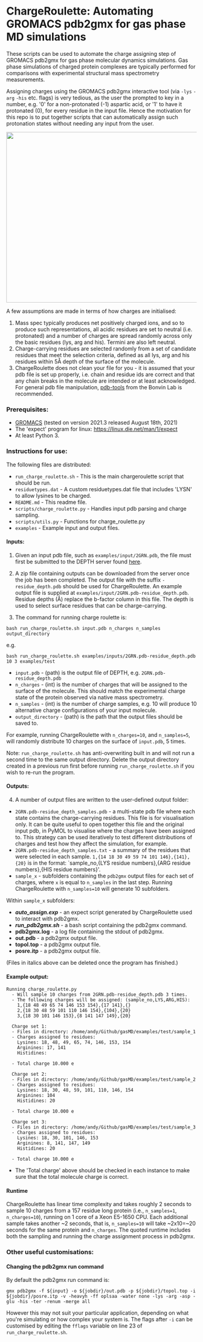 # ChargeRoulette: Automating GROMACS pdb2gmx for gas phase MD simulations

These scripts can be used to automate the charge assigning step of GROMACS pdb2gmx for gas phase molecular dynamics simulations. Gas phase simulations of charged protein complexes are typically performed for comparisons with experimental structural mass spectrometry measurements.  

Assigning charges using the GROMACS pdb2gmx interactive tool (via `-lys` `-arg` `-his` etc. flags) is very tedious, as the user the prompted to key in a number, e.g. '0' for a non-protonated (-1) aspartic acid, or '1' to have it protonated (0), for every residue in the input file. Hence the motivation for this repo is to put together scripts that can automatically assign such protonation states without needing any input from the user. 

<p align="center">
  <img width="600" height="450" src="https://github.com/andymlau/gasMD/blob/master/examples/sample.gif">
</p>

A few assumptions are made in terms of how charges are initialised:
1. Mass spec typically produces net positively charged ions, and so to produce such representations, all acidic residues are set to neutral (i.e. protonated) and a number of charges are spread randomly across only the basic residues (lys, arg and his). Termini are also left neutral. 
2. Charge-carrying residues are selected randomly from a set of candidate residues that meet the selection criteria, defined as all lys, arg and his residues within 5Å depth of the surface of the molecule. 
3. ChargeRoulette does not clean your file for you - it is assumed that your pdb file is set up properly, i.e. chain and residue ids are correct and that any chain breaks in the molecule are intended or at least acknowledged. For general pdb file manipulation, [pdb-tools](http://www.bonvinlab.org/pdb-tools/) from the Bonvin Lab is recommended.

### Prerequisites:

- [GROMACS](https://manual.gromacs.org/documentation/) (tested on version 2021.3 released August 18th, 2021)
- The 'expect' program for linux: https://linux.die.net/man/1/expect
- At least Python 3.

### Instructions for use:

The following files are distributed:
- `run_charge_roulette.sh` - This is the main chargeroulette script that should be run.
- `residuetypes.dat` - A custom residuetypes.dat file that includes 'LYSN' to allow lysines to be charged. 
- `README.md` - This readme file.
- `scripts/charge_roulette.py` - Handles input pdb parsing and charge sampling. 
- `scripts/utils.py` - Functions for charge_roulette.py
- `examples` - Example input and output files. 

#### Inputs:
1. Given an input pdb file, such as `examples/input/2GRN.pdb`, the file must first be submitted to the DEPTH server found [here](http://cospi.iiserpune.ac.in/depth). 
2. A zip file containing outputs can be downloaded from the server once the job has been completed. The output file with the suffix `-residue_depth.pdb` should be used for ChargeRoulette. An example output file is supplied at `examples/input/2GRN.pdb-residue_depth.pdb`. Residue depths (Å) replace the b-factor column in this file. The depth is used to select surface residues that can be charge-carrying. 

3. The command for running charge roulette is:

```
bash run_charge_roulette.sh input.pdb n_charges n_samples output_directory 
```
e.g. 
```
bash run_charge_roulette.sh examples/inputs/2GRN.pdb-residue_depth.pdb 10 3 examples/test
```

- `input.pdb` - (path) is the output file of DEPTH, e.g. `2GRN.pdb-residue_depth.pdb`
- `n_charges` - (int) is the number of charges that will be assigned to the surface of the molecule. This should match the experimental charge state of the protein observed via native mass spectrometry. 
- `n_samples` - (int) is the number of charge samples, e.g. 10 will produce 10 alternative charge configurations of your input molecule. 
- `output_directory` - (path) is the path that the output files should be saved to. 

For example, running ChargeRoulette with `n_charges=10`, and `n_samples=5`, will randomly distribute 10 charges on the surface of `input.pdb`, 5 times.

Note: `run_charge_roulette.sh` has anti-overwriting built in and will not run a second time to the same output directory. Delete the output directory created in a previous run first before running `run_charge_roulette.sh` if you wish to re-run the program.

#### Outputs:
4. A number of output files are written to the user-defined output folder:

- `2GRN.pdb-residue_depth_samples.pdb` - a multi-state pdb file where each state contains the charge-carrying residues. This file is for visualisation only. It can be quite useful to open together this file and the original input pdb, in PyMOL to visualise where the charges have been assigned to. This strategy can be used iteratively to test different distributions of charges and test how they affect the simulation, for example. 
- `2GRN.pdb-residue_depth_samples.txt` - a summary of the residues that were selected in each sample. `1,{14 18 30 49 59 74 101 146},{141},{20}` is in the format: `sample_no,{LYS residue numbers},{ARG residue numbers},{HIS residue numbers}'. 
- `sample_x` - subfolders containing the `pdb2gmx` output files for each set of charges, where `x` is equal to `n_samples` in the last step. Running ChargeRoulette with `n_samples=10` will generate 10 subfolders. 

Within `sample_x` subfolders:
- ***auto_assign.exp*** - an expect script generated by ChargeRoulette used to interact with pdb2gmx.
- ***run_pdb2gmx.sh*** - a bash script containing the pdb2gmx command.
- **pdb2gmx.log** - a log file containing the stdout of pdb2gmx. 
- **out.pdb** - a pdb2gmx output file. 
- **topol.top** - a pdb2gmx output file. 
- **posre.itp** - a pdb2gmx output file. 

(Files in italics above can be deleted once the program has finished.)

#### Example output:

```
Running charge_roulette.py
  - Will sample 10 charges from 2GRN.pdb-residue_depth.pdb 3 times.
  - The following charges will be assigned: (sample_no,LYS,ARG,HIS):
    1,{18 48 49 65 74 146 153 154},{17 141},{}
    2,{18 30 48 59 101 110 146 154},{104},{20}
    3,{18 30 101 146 153},{8 141 147 149},{20}

  Charge set 1:
  - Files in directory: /home/andy/Github/gasMD/examples/test/sample_1
  - Charges assigned to residues:
    Lysines: 18, 48, 49, 65, 74, 146, 153, 154
    Arginines: 17, 141
    Histidines:

  - Total charge 10.000 e

  Charge set 2:
  - Files in directory: /home/andy/Github/gasMD/examples/test/sample_2
  - Charges assigned to residues:
    Lysines: 18, 30, 48, 59, 101, 110, 146, 154
    Arginines: 104
    Histidines: 20

  - Total charge 10.000 e

  Charge set 3:
  - Files in directory: /home/andy/Github/gasMD/examples/test/sample_3
  - Charges assigned to residues:
    Lysines: 18, 30, 101, 146, 153
    Arginines: 8, 141, 147, 149
    Histidines: 20

  - Total charge 10.000 e
```

- The 'Total charge' above should be checked in each instance to make sure that the total molecule charge is correct. 

#### Runtime

ChargeRoulette has linear time complexity and takes roughly 2 seconds to sample 10 charges from a 157 residue long protein (i.e., `n_samples=1`, `n_charges=10`), running on 1 core of a Xeon E5-1650 CPU. Each additional sample takes another ~2 seconds, that is, `n_samples=10` will take ~2x10=~20 seconds for the same protein and `n_charges`. The quoted runtime includes both the sampling and running the charge assignment process in pdb2gmx. 

### Other useful customisations:

#### Changing the pdb2gmx run command
By default the pdb2gmx run command is:
```
gmx pdb2gmx -f ${input} -o ${jobdir}/out.pdb -p ${jobdir}/topol.top -i ${jobdir}/posre.itp -v -heavyh -ff oplsaa -water none -lys -arg -asp -glu -his -ter -renum -merge all
```
However this may not suit your particular application, depending on what you're simulating or how complex your system is. The flags after `-i` can be customised by editing the `fflags` variable on line 23 of `run_charge_roulette.sh`. 
